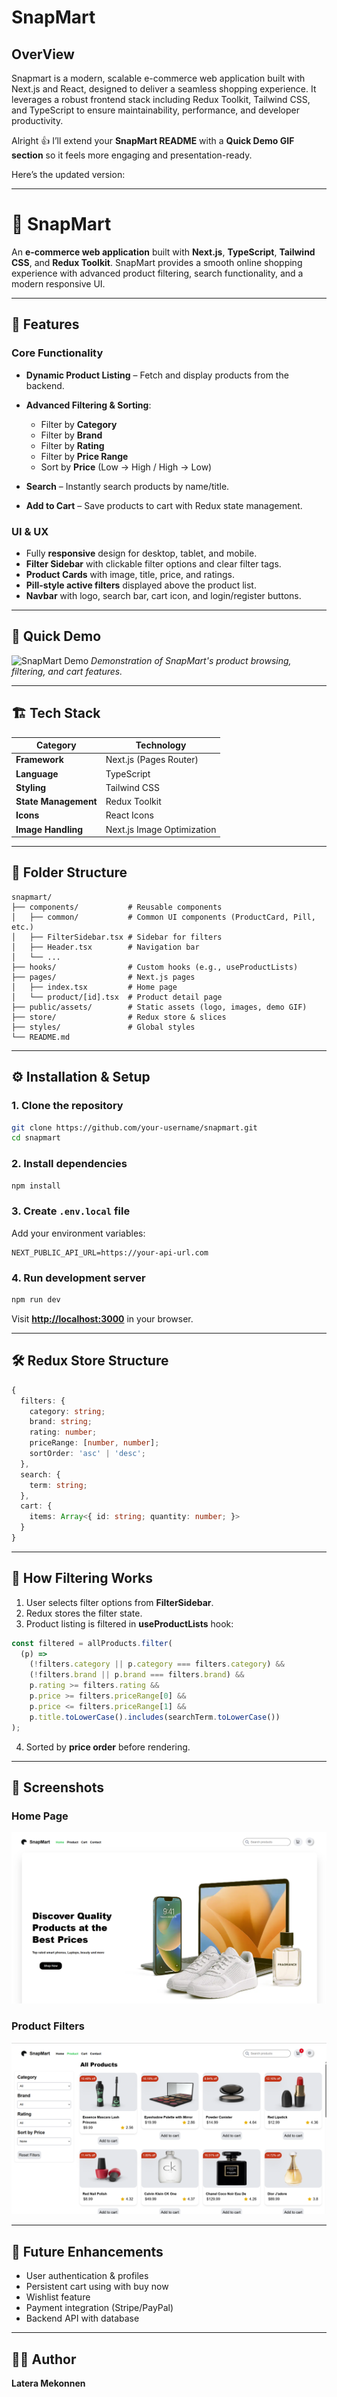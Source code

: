 # SnapMart

## OverView

Snapmart is a modern, scalable e-commerce web application built with Next.js and React, designed to deliver a seamless shopping experience. It leverages a robust frontend stack including Redux Toolkit, Tailwind CSS, and TypeScript to ensure maintainability, performance, and developer productivity.

Alright 👍
I’ll extend your **SnapMart README** with a **Quick Demo GIF section** so it feels more engaging and presentation-ready.

Here’s the updated version:

---

# 🛒 SnapMart

An **e-commerce web application** built with **Next.js**, **TypeScript**, **Tailwind CSS**, and **Redux Toolkit**. SnapMart provides a smooth online shopping experience with advanced product filtering, search functionality, and a modern responsive UI.

---

## 🚀 Features

### **Core Functionality**

- **Dynamic Product Listing** – Fetch and display products from the backend.
- **Advanced Filtering & Sorting**:

  - Filter by **Category**
  - Filter by **Brand**
  - Filter by **Rating**
  - Filter by **Price Range**
  - Sort by **Price** (Low → High / High → Low)

- **Search** – Instantly search products by name/title.
- **Add to Cart** – Save products to cart with Redux state management.

### **UI & UX**

- Fully **responsive** design for desktop, tablet, and mobile.
- **Filter Sidebar** with clickable filter options and clear filter tags.
- **Product Cards** with image, title, price, and ratings.
- **Pill-style active filters** displayed above the product list.
- **Navbar** with logo, search bar, cart icon, and login/register buttons.

---

## 🎥 Quick Demo

![SnapMart Demo](public/assets/screenshots/demo.gif)
_Demonstration of SnapMart's product browsing, filtering, and cart features._

---

## 🏗️ Tech Stack

| Category             | Technology                 |
| -------------------- | -------------------------- |
| **Framework**        | Next.js (Pages Router)     |
| **Language**         | TypeScript                 |
| **Styling**          | Tailwind CSS               |
| **State Management** | Redux Toolkit              |
| **Icons**            | React Icons                |
| **Image Handling**   | Next.js Image Optimization |

---

## 📂 Folder Structure

```
snapmart/
├── components/           # Reusable components
│   ├── common/           # Common UI components (ProductCard, Pill, etc.)
│   ├── FilterSidebar.tsx # Sidebar for filters
│   ├── Header.tsx        # Navigation bar
│   └── ...
├── hooks/                # Custom hooks (e.g., useProductLists)
├── pages/                # Next.js pages
│   ├── index.tsx         # Home page
│   └── product/[id].tsx  # Product detail page
├── public/assets/        # Static assets (logo, images, demo GIF)
├── store/                # Redux store & slices
├── styles/               # Global styles
└── README.md
```

---

## ⚙️ Installation & Setup

### **1. Clone the repository**

```bash
git clone https://github.com/your-username/snapmart.git
cd snapmart
```

### **2. Install dependencies**

```bash
npm install
```

### **3. Create `.env.local` file**

Add your environment variables:

```env
NEXT_PUBLIC_API_URL=https://your-api-url.com
```

### **4. Run development server**

```bash
npm run dev
```

Visit **[http://localhost:3000](http://localhost:3000)** in your browser.

---

## 🛠️ Redux Store Structure

```ts
{
  filters: {
    category: string;
    brand: string;
    rating: number;
    priceRange: [number, number];
    sortOrder: 'asc' | 'desc';
  },
  search: {
    term: string;
  },
  cart: {
    items: Array<{ id: string; quantity: number; }>
  }
}
```

---

## 📌 How Filtering Works

1. User selects filter options from **FilterSidebar**.
2. Redux stores the filter state.
3. Product listing is filtered in **useProductLists** hook:

```ts
const filtered = allProducts.filter(
  (p) =>
    (!filters.category || p.category === filters.category) &&
    (!filters.brand || p.brand === filters.brand) &&
    p.rating >= filters.rating &&
    p.price >= filters.priceRange[0] &&
    p.price <= filters.priceRange[1] &&
    p.title.toLowerCase().includes(searchTerm.toLowerCase())
);
```

4. Sorted by **price order** before rendering.

---

## 📸 Screenshots

### Home Page

![Home](public/assets/screenshots/home.png)

### Product Filters

![Filters](public/assets/screenshots/filters.png)

---

## 🧩 Future Enhancements

- User authentication & profiles
- Persistent cart using with buy now
- Wishlist feature
- Payment integration (Stripe/PayPal)
- Backend API with database

---

## 👨‍💻 Author

**Latera Mekonnen**
